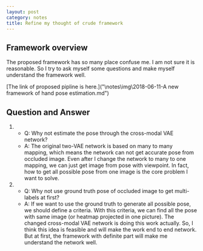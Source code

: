 ```yaml
---
layout: post
category: notes
title: Refine my thought of crude framework
---
```

[comment]: <> (Below is MathJax)

<script type="text/javascript" src="http://cdn.mathjax.org/mathjax/latest/MathJax.js?config=default"></script>

[comment]: <> (Below are some tips on markdown)

<!---
Code highlight

<head>
    <title>Rouge</title>
    <link media="all" rel="stylesheet" href="/css/rouge.css" />
</head>

<body>
    {% highlight ruby %}
	Code Here
    {% endhighlight %}
</body>

Link

[title](link)

Or

<a href="link" title="title"> Words with link</a>. 

Image

<img src="link" />

Equation

$$x=\frac{-b\pm\sqrt{b^2-4ac}}{2a}$$
\\(x=\frac{-b\pm\sqrt{b^2-4ac}}{2a}\\)

Superscript and subscript

<sup>superscript</sup>
<sub>subscript</sub>
-->

[comment]: <> (Below are essay)

## Framework overview

The proposed framework has so many place confuse me. I am not sure it is reasonable. So I try to ask myself some questions and make myself understand the framework well.

[The link of proposed pipline is here.]("\notes\img\2018-06-11-A new framework of hand pose estimation.md")

## Question and Answer

1.  
    * Q: Why not estimate the pose through the cross-modal VAE network?
    * A: The original two-VAE network is based on many to many mapping, which means the network can not get accurate pose from occluded image. Even after I change the network to many to one mapping, we can just get image from pose with viewpoint. In fact, how to get all possible pose from one image is the core problem I want to solve.

2. 
    * Q: Why not use ground truth pose of occluded image to get multi-labels at first?
    * A: If we want to use the ground truth to generate all possible pose, we should define a criteria. With this criteria, we can find all the pose with same image (or heatmap projected in one picture). The changed cross-modal VAE network is doing this work actually. So, I think this idea is feasible and will make the work end to end network. But at first, the framework with definite part will make me understand the network well.